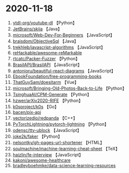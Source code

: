 # 2020-11-18

1. [ytdl-org/youtube-dl](https://github.com/ytdl-org/youtube-dl) 【Python】
2. [JetBrains/skija](https://github.com/JetBrains/skija) 【Java】
3. [microsoft/Web-Dev-For-Beginners](https://github.com/microsoft/Web-Dev-For-Beginners) 【JavaScript】
4. [braisdom/ObjectiveSql](https://github.com/braisdom/ObjectiveSql) 【Java】
5. [trekhleb/javascript-algorithms](https://github.com/trekhleb/javascript-algorithms) 【JavaScript】
6. [reHackable/awesome-reMarkable](https://github.com/reHackable/awesome-reMarkable) 
7. [rtcatc/Packer-Fuzzer](https://github.com/rtcatc/Packer-Fuzzer) 【Python】
8. [BrasilAPI/BrasilAPI](https://github.com/BrasilAPI/BrasilAPI) 【JavaScript】
9. [antonioru/beautiful-react-diagrams](https://github.com/antonioru/beautiful-react-diagrams) 【JavaScript】
10. [EbookFoundation/free-programming-books](https://github.com/EbookFoundation/free-programming-books) 
11. [ThatGuySam/doesitarm](https://github.com/ThatGuySam/doesitarm) 【Vue】
12. [microsoft/Bringing-Old-Photos-Back-to-Life](https://github.com/microsoft/Bringing-Old-Photos-Back-to-Life) 【Python】
13. [TsinghuaAI/CPM-Generate](https://github.com/TsinghuaAI/CPM-Generate) 【Python】
14. [hzwer/arXiv2020-RIFE](https://github.com/hzwer/arXiv2020-RIFE) 【Python】
15. [k0sproject/k0s](https://github.com/k0sproject/k0s) 【Go】
16. [bacen/pix-api](https://github.com/bacen/pix-api) 
17. [vectorizedio/redpanda](https://github.com/vectorizedio/redpanda) 【C++】
18. [PyTorchLightning/pytorch-lightning](https://github.com/PyTorchLightning/pytorch-lightning) 【Python】
19. [odensc/ttv-ublock](https://github.com/odensc/ttv-ublock) 【JavaScript】
20. [joke2k/faker](https://github.com/joke2k/faker) 【Python】
21. [nelsontky/gh-pages-url-shortener](https://github.com/nelsontky/gh-pages-url-shortener) 【HTML】
22. [soulmachine/machine-learning-cheat-sheet](https://github.com/soulmachine/machine-learning-cheat-sheet) 【TeX】
23. [haizlin/fe-interview](https://github.com/haizlin/fe-interview) 【JavaScript】
24. [kakoni/awesome-healthcare](https://github.com/kakoni/awesome-healthcare) 
25. [bradleyboehmke/data-science-learning-resources](https://github.com/bradleyboehmke/data-science-learning-resources) 
